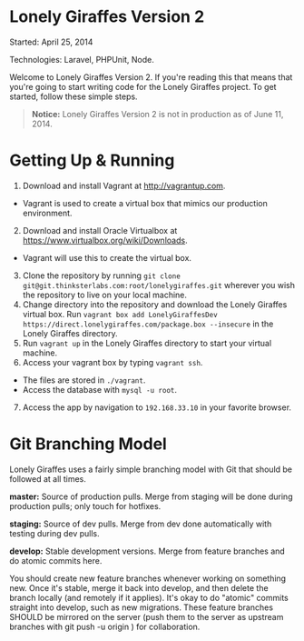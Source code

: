 Lonely Giraffes Version 2
=========================



Started: April 25, 2014

Technologies: Laravel, PHPUnit, Node.


Welcome to Lonely Giraffes Version 2.  If you're reading this that means that you're going to start writing code for the Lonely Giraffes project.  To get started, follow these simple steps.


> **Notice:** Lonely Giraffes Version 2 is not in production as of June 11, 2014.


Getting Up & Running
====================


1. Download and install Vagrant at http://vagrantup.com.
  * Vagrant is used to create a virtual box that mimics our production environment.
2. Download and install Oracle Virtualbox at https://www.virtualbox.org/wiki/Downloads.
  * Vagrant will use this to create the virtual box.
3. Clone the repository by running `git clone git@git.thinksterlabs.com:root/lonelygiraffes.git` wherever you wish the repository to live on your local machine.
4. Change directory into the repository and download the Lonely Giraffes virtual box.  Run `vagrant box add LonelyGiraffesDev https://direct.lonelygiraffes.com/package.box --insecure` in the Lonely Giraffes directory.
5. Run `vagrant up` in the Lonely Giraffes directory to start your virtual machine.
6. Access your vagrant box by typing `vagrant ssh`.
  * The files are stored in `./vagrant`.
  * Access the database with `mysql -u root`.
7. Access the app by navigation to `192.168.33.10` in your favorite browser.

Git Branching Model
===================


Lonely Giraffes uses a fairly simple branching model with Git that should be followed at all times.


**master:** Source of production pulls. Merge from staging will be done during production pulls; only touch for hotfixes.

**staging:** Source of dev pulls. Merge from dev done automatically with testing during dev pulls.

**develop:** Stable development versions. Merge from feature branches and do atomic commits here.


You should create new feature branches whenever working on something new. Once it's stable, merge it back into develop, and then delete the branch locally (and remotely if it applies). It's okay to do "atomic" commits straight into develop, such as new migrations. These feature branches SHOULD be mirrored on the server (push them to the server as upstream branches with git push -u origin <branch>)
for collaboration.
